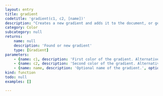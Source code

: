 ```yaml
---
layout: entry
title: gradient
codetitle: 'gradient(c1, c2, [name])'
description: "Creates a new gradient and adds it to the document, or gets a gradient by name from the document.\nIf two colors are given as the first two parameters, a gradient is created that blends between these two colors. If an array of colors is used as the first parameter, a gradient with the contained colors will be created. The colors will be distributed evenly. If additionally to this array a second array of gradient stop positions is given, the colors will be positioned at the given gradient stops. Possible gradient stop positions range from 0 to 100. All parameter options allow for an additional name parameter at the end to name the new gradient. If a string is used as the only parameter, the gradient with that name will be returned, if it exists in the document."
category: Color
subcategory: null
returns:
    name: null
    description: 'Found or new gradient'
    type: [Gradient]
parameters:
    - {name: c1, description: 'First color of the gradient. Alternatively: Array of colors/gradients or name of gradient to get.', optional: false, type: [Color, Array, String]}
    - {name: c2, description: 'Second color of the gradient. Alternatively: Array of gradient stop positions (if first parameter is an array of colors).', optional: false, type: [Color, Array, String]}
    - {name: name, description: 'Optional name of the gradient.', optional: true, type: [String]}
kind: function
todo: null
examples: []

---
```

